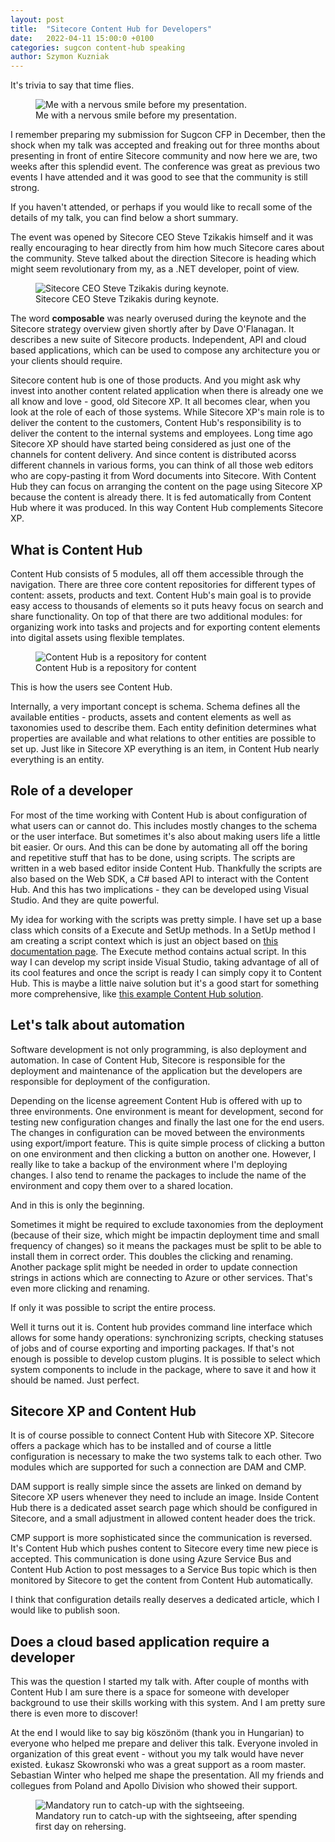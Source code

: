 ```yaml
---
layout: post
title:  "Sitecore Content Hub for Developers"
date:   2022-04-11 15:00:0 +0100
categories: sugcon content-hub speaking
author: Szymon Kuzniak
---
```


It's trivia to say that time flies.
<figure>
<img src="/assets/posts/content-hub-for-developers/sugcon-before-presentation.jpeg" alt="Me with a nervous smile before my presentation." />
<figcaption>Me with a nervous smile before my presentation.</figcaption>
</figure>

I remember preparing my submission for Sugcon CFP in December, then the shock when my talk was accepted and freaking out for three months about presenting in front of entire Sitecore community and now here we are, two weeks after this splendid event. 
The conference was great as previous two events I have attended and it was good to see that the community is still strong.

If you haven't attended, or perhaps if you would like to recall some of the details of my talk, you can find below a short summary.

The event was opened by Sitecore CEO Steve Tzikakis himself and it was really encouraging to hear directly from him how much Sitecore cares about the community.
Steve talked about the direction Sitecore is heading which might seem revolutionary from my, as a .NET developer, point of view.

<figure>
<img src="/assets/posts/content-hub-for-developers/sugcon-opening-keynote.jpeg" alt="Sitecore CEO Steve Tzikakis during keynote." />
<figcaption>Sitecore CEO Steve Tzikakis during keynote.</figcaption>
</figure>

The word **composable** was nearly overused during the keynote and the Sitecore strategy overview given shortly after by Dave O'Flanagan.
It describes a new suite of Sitecore products.
Independent, API and cloud based applications, which can be used to compose any architecture you or your clients should require.

Sitecore content hub is one of those products.
And you might ask why invest into another content related application when there is already one we all know and love - good, old Sitecore XP.
It all becomes clear, when you look at the role of each of those systems.
While Sitecore XP's main role is to deliver the content to the customers, Content Hub's responsibility is to deliver the content to the internal systems and employees.
Long time ago Sitecore XP should have started being considered as just one of the channels for content delivery.
And since content is distributed acorss different channels in various forms, you can think of all those web editors who are copy-pasting it from Word documents into Sitecore.
With Content Hub they can focus on arranging the content on the page using Sitecore XP because the content is already there.
It is fed automatically from Content Hub where it was produced.
In this way Content Hub complements Sitecore XP.

## What is Content Hub

Content Hub consists of 5 modules, all off them accessible through the navigation.
There are three core content repositories for different types of content: assets, products and text.
Content Hub's main goal is to provide easy access to thousands of elements so it puts heavy focus on search and share functionality.
On top of that there are two additional modules: for organizing work into tasks and projects and for exporting content elements into digital assets using flexible templates.

<figure>
<img src="/assets/posts/content-hub-for-developers/content-hub-pim-overview.jpg" alt="Content Hub is a repository for content" />
<figcaption>Content Hub is a repository for content</figcaption>
</figure>

This is how the users see Content Hub.

Internally, a very important concept is schema.
Schema defines all the available entities - products, assets and content elements as well as taxonomies used to describe them.
Each entity definition determines what properties are available and what relations to other entities are possible to set up.
Just like in Sitecore XP everything is an item, in Content Hub nearly everything is an entity.

## Role of a developer

For most of the time working with Content Hub is about configuration of what users can or cannot do.
This includes mostly changes to the schema or the user interface.
But sometimes it's also about making users life a little bit easier.
Or ours.
And this can be done by automating all off the boring and repetitive stuff that has to be done, using scripts.
The scripts are written in a web based editor inside Content Hub.
Thankfully the scripts are also based on the Web SDK, a C# based API to interact with the Content Hub.
And this has two implications - they can be developed using Visual Studio.
And they are quite powerful.

My idea for working with the scripts was pretty simple.
I have set up a base class which consits of a Execute and SetUp methods.
In a SetUp method I am creating a script context which is just an object based on [this documentation page](https://docs.stylelabs.com/contenthub/4.0.x/content/api-reference/scripting/stylelabs.m.scripting.types.v1_0.action.iactionscriptcontext.html).
The Execute method contains actual script.
In this way I can develop my script inside Visual Studio, taking advantage of all of its cool features and once the script is ready I can simply copy it to Content Hub.
This is maybe a little naive solution but it's a good start for something more comprehensive, like [this example Content Hub solution](https://github.com/sitecore/contenthub-vs-solution-example).

## Let's talk about automation

Software development is not only programming, is also deployment and automation.
In case of Content Hub, Sitecore is responsible for the deployment and maintenance of the application but the developers are responsible for deployment of the configuration.

Depending on the license agreement Content Hub is offered with up to three environments.
One environment is meant for development, second for testing new configuration changes and finally the last one for the end users.
The changes in configuration can be moved between the environments using export/import feature.
This is quite simple process of clicking a button on one environment and then clicking a button on another one.
However, I really like to take a backup of the environment where I'm deploying changes.
I also tend to rename the packages to include the name of the environment and copy them over to a shared location.

And in this is only the beginning.

Sometimes it might be required to exclude taxonomies from the deployment (because of their size, which might be impactin deployment time and small frequency of changes) so it means the packages must be split to be able to install them in correct order.
This doubles the clicking and renaming.
Another package split might be needed in order to update connection strings in actions which are connecting to Azure or other services.
That's even more clicking and renaming.

If only it was possible to script the entire process.

Well it turns out it is.
Content hub provides command line interface which allows for some handy operations: synchronizing scripts, checking statuses of jobs and of course exporting and importing packages.
If that's not enough is possible to develop custom plugins.
It is possible to select which system components to include in the package, where to save it and how it should be named.
Just perfect.

## Sitecore XP and Content Hub

It is of course possible to connect Content Hub with Sitecore XP.
Sitecore offers a package which has to be installed and of course a little configuration is necessary to make the two systems talk to each other.
Two modules which are supported for such a connection are DAM and CMP.

DAM support is really simple since the assets are linked on demand by Sitecore XP users whenever they need to include an image.
Inside Content Hub there is a dedicated asset search page which should be configured in Sitecore, and a small adjustment in allowed content header does the trick.

CMP support is more sophisticated since the communication is reversed.
It's Content Hub which pushes content to Sitecore every time new piece is accepted.
This communication is done using Azure Service Bus and Content Hub Action to post messages to a Service Bus topic which is then monitored by Sitecore to get the content from Content Hub automatically.

I think that configuration details really deserves a dedicated article, which I would like to publish soon.

## Does a cloud based application require a developer

This was the question I started my talk with.
After couple of months with Content Hub I am sure there is a space for someone with developer background to use their skills working with this system.
And I am pretty sure there is even more to discover!

At the end I would like to say big köszönöm (thank you in Hungarian) to everyone who helped me prepare and deliver this talk.
Everyone involed in organization of this great event - without you my talk would have never existed.
Łukasz Skowronski who was a great support as a room master.
Sebastian Winter who helped me shape the presentation.
All my friends and collegues from Poland and Apollo Division who showed their support.

<figure>
<img src="/assets/posts/content-hub-for-developers/sugcon-budapest.jpeg" alt="Mandatory run to catch-up with the sightseeing." />
<figcaption>Mandatory run to catch-up with the sightseeing, after spending first day on rehersing.</figcaption>
</figure>